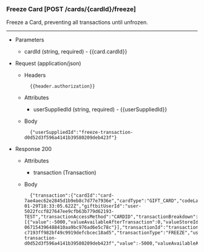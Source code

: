 ### Freeze Card [POST /cards/{cardId}/freeze]
Freeze a Card, preventing all transactions until unfrozen. 

---
+ Parameters
    + cardId (string, required) - {{card.cardId}}

+ Request (application/json)
    + Headers
    
            {{header.authorization}}

    + Attributes
        + userSuppliedId (string, required) - {{userSuppliedId}}
    + Body 
    
            {"userSuppliedId":"freeze-transaction-d0d52d3f596a4141b39580209deb423f"}
    
+ Response 200
    + Attributes
        + transaction (Transaction)

    + Body

            {"transaction":{"cardId":"card-7ae4aec62e2845d1b9eb8c7d77e7936e","cardType":"GIFT_CARD","codeLastFour":"268N","currency":"USD","dateCreated":"2018-01-29T18:33:05.622Z","giftbitUserId":"user-5022fccf827647ee9cfb63b779d62193-TEST","transactionAccessMethod":"CARDID","transactionBreakdown":[{"value":-5000,"valueAvailableAfterTransaction":0,"valueStoreId":"value-067154396488410aa9bc976ad6e5c78c"}],"transactionId":"transaction-c7193ff982bf49c9919defcbcec18ad5","transactionType":"FREEZE","userSuppliedId":"freeze-transaction-d0d52d3f596a4141b39580209deb423f","value":-5000,"valueAvailableAfterTransaction":0}}  

